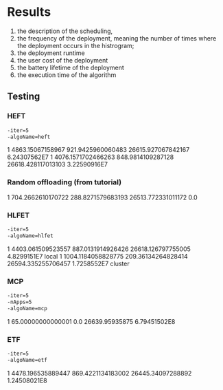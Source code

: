 # Results

1) the description of the scheduling,
2) the frequency of the deployment, meaning the number of times where the deployment occurs in the histrogram;
3) the deployment runtime
4) the user cost of the deployment
5) the battery lifetime of the deployment
6) the execution time of the algorithm

## Testing

### HEFT

```bash
-iter=5
-algoName=heft
```

1 4863.15067158967 921.9425960060483 26615.927067842167 6.24307562E7
1 4076.1571702466263 848.9814109287128 26618.428117013103 3.22590916E7

### Random offloading (from tutorial)

1 704.2662610170722 288.8271579683193 26513.772331011172 0.0

### HLFET

```bash
-iter=5
-algoName=hlfet
```

1 4403.061509523557 887.0131914926426 26618.126797755005 4.8299151E7 local
1 1004.1184058828775 209.36134264828414 26594.335255706457 1.7258552E7 cluster

### MCP

```bash
-iter=5
-nApps=5
-algoName=mcp
```

1 65.00000000000001 0.0 26639.95935875 6.79451502E8

### ETF

```bash
-iter=5
-algoName=etf
```

1 4478.196535889447 869.4221134183002 26445.34097288892 1.24508021E8
